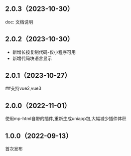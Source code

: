 ## 2.0.3（2023-10-30）
doc: 文档说明
## 2.0.2（2023-10-30）
- 新增长按复制代码-仅小程序可用
- 新增代码块语言显示
## 2.0.1（2023-10-27）
##支持vue2,vue3
## 2.0.0（2022-11-01）
使用mp-html自带的插件,重新生成uniapp包,大幅减少插件体积
## 1.0.0（2022-09-13）
首次发布
